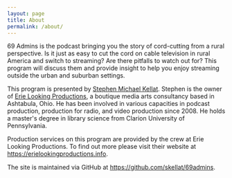 ```yaml
---
layout: page
title: About
permalink: /about/
---
```


69 Admins is the podcast bringing you the story of cord-cutting from a rural perspective.  Is it just as easy to cut the cord on cable television in rural America and switch to streaming?  Are there pitfalls to watch out for?  This program will discuss them and provide insight to help you enjoy streaming outside the urban and suburban settings.

This program is presented by [Stephen Michael Kellat](https://kellat.me/).  Stephen is the owner of [Erie Looking Productions](https://erielookingproductions.info/), a boutique media arts consultancy based in Ashtabula, Ohio.  He has been involved in various capacities in podcast production, production for radio, and video production since 2008.  He holds a master's degree in library science from Clarion University of Pennsylvania.

Production services on this program are provided by the crew at Erie Looking Productions.  To find out more please visit their website at <https://erielookingproductions.info>.

The site is maintained via GitHub at <https://github.com/skellat/69admins>.
